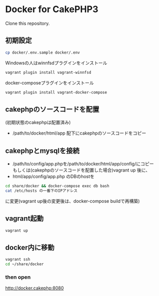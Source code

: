 # Docker for CakePHP3

Clone this repository.

初期設定
------------
```bash
cp docker/.env.sample docker/.env
```
Windowsの人はwinnfsdプラグインをインストール
```bash
vagrant plugin install vagrant-winnfsd
```
docker-composeプラグインをインストール
```bash
vagrant plugin install vagrant-docker-compose
```

cakephpのソースコードを配置
--------------------------------------
(初期状態のcakephpは配置済み)  
* /path/to/docker/html/app 配下にcakephpのソースコードをコピー

cakephpとmysqlを接続
----------------------------
* /path/to/config/app.phpを/path/to/docker/html/app/config/にコピー  
もしくは(cakephpのソースコードを配置した場合)vagrant up 後に、  
* html/app/config/app.php のDBのhostを  
```bash
cd share/docker && docker-compose exec db bash
cat /etc/hosts の一番下のIPアドレス
```
に変更(vagrant up後の変更後は、docker-compose buildで再構築)  

vagrant起動
--------------
```bash
vagrant up
```

docker内に移動
--------------
```bash
vagrant ssh
cd ~/share/docker
```

### then open
http://docker.cakephp:8080

